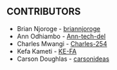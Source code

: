 ## CONTRIBUTORS
- Brian Njoroge - [briannjoroge](https://github.com/briannjoroge)
- Ann Odhiambo - [Ann-tech-del](https://github.com/Ann-tech-del)
- Charles Mwangi - [Charles-254](https://github.com/Charles-254)
- Kefa Kameti - [KE-FA](https://github.com/KE-FA)
- Carson Doughlas - [carsonideas](https://github.com/carsonideas)